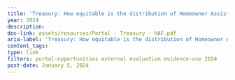 ```yaml
---
title: 'Treasury: How equitable is the distribution of Homeowner Assistance Fund (HAF) funds to homeowners most in need of assistance?'
year: 2024
description: 
doc-link: assets/resources/Portal - Treasury - HAF.pdf
aria-label: 'Treasury: How equitable is the distribution of Homeowner Assistance Fund (HAF) funds to homeowners most in need of assistance?'
content_tags:
type: link
filters: portal-opportunities external evaluation evidence-use 2024
post-date: January 5, 2024
---
```

